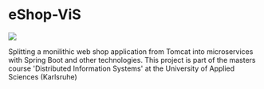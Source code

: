 # eShop-ViS
[![][license img]][license]

Splitting a monilithic web shop application from Tomcat into microservices with Spring Boot and other technologies. This project is part of the masters course 'Distributed Information Systems' at the University of Applied Sciences (Karlsruhe)

[license]:LICENSE-2.0.txt
[license img]:https://img.shields.io/badge/License-Apache%202-blue.svg
